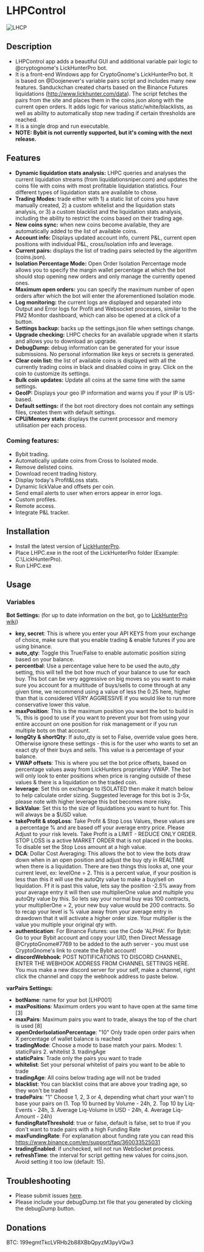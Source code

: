# LHPControl

![LHCP](https://i.imgur.com/QXuTuwN.png)

## Description

* LHPControl app adds a beautiful GUI and additional variable pair logic to @cryptognome's LickHunterPro bot.
* It is a front-end Windows app for CryptoGnome's LickHunterPro bot. It is based on @Doojenever's variable pairs script and includes many new features. Sanduckchan created charts based on the Binance Futures liquidations (http://www.lickhunter.com/data). The script fetches the pairs from the site and places them in the coins.json along with the current open orders. It adds logic for various static/white/blacklists, as well as ability to automatically stop new trading if certain thresholds are reached.
* It is a single drop and run executable.
* **NOTE: Bybit is not currently supported, but it's coming with the next release.**

## Features

* **Dynamic liquidation stats analysis:** LHPC queries and analyses the current liquidation streams (from liquidationsniper.com) and updates the coins file with coins with most profitable liquidation statistics. Four different types of liquidation stats are available to chose.
* **Trading Modes:** trade either with 1) a static list of coins you have manually created, 2) a custom whitelist and the liquidation stats analysis, or 3) a custom blacklist and the liquidation stats analysis, including the ability to restrict the coins based on their trading age.
* **New coins sync:** when new coins become available, they are automatically added to the list of available coins.
* **Account info:** Displays updated account info, current P&L, current open positions with individual P&L, cross/isolation info and leverage.
* **Current pairs:** displays the list of trading pairs selected by the algorithm (coins.json).
* **Isolation Percentage Mode:** Open Order Isolation Percentage mode allows you to specify the margin wallet percentage at which the bot should stop opening new orders and only manage the currently opened ones.
* **Maximum open orders:** you can specify the maximum number of open orders after which the bot will enter the aforementioned Isolation mode.
* **Log monitoring:** the current logs are displayed and separated into Output and Error logs for Profit and Websocket processes, similar to the PM2 Monitor dashboard, which can also be opened at a click of a button.
* **Settings backup:** backs up the settings.json file when settings change.
* **Upgrade checking:** LHPC checks for an available upgrade when it starts and allows you to download an upgrade.
* **DebugDump:** debug information can be generated for your issue submissions. No personal information like keys or secrets is generated.
* **Clear coin list:** the list of available coins is displayed with all the currently trading coins in black and disabled coins in gray. Click on the coin to customize its settings.
* **Bulk coin updates:** Update all coins at the same time with the same settings.
* **GeoIP:** Displays your geo IP information and warns you if your IP is US-based.
* **Default settings:** if the bot root directory does not contain any settings files, creates them with default settings.
* **CPU/Memory stats:** displays the current processor and memory utilisation per each process.

### Coming features:

* Bybit trading.
* Automatically update coins from Cross to Isolated mode.
* Remove delisted coins.
* Download recent trading history.
* Display today's Profit&Loss stats.
* Dynamic lickValue and offsets per coin.
* Send email alerts to user when errors appear in error logs.
* Custom profiles.
* Remote access.
* Integrate P&L tracker.

## Installation

* Install the latest version of [LickHunterPro](https://github.com/CryptoGnome/LickHunterPRO/releases/latest).
* Place LHPC.exe in the root of the LickHunterPro folder (Example: C:\LickHunterPro\).
* Run LHPC.exe

## Usage

### Variables

**Bot Settings:** (for up to date information on the bot, go to [LickHunterPro wiki](http://www.lickhunter.com/wiki/))
  - **key, secret**: This is where you enter your API KEYS from your exchange of choice, make sure that you enable trading & enable futures if you are using binance.
  - **auto_qty**: Toggle this True/False to enable automatic position sizing based on your balance.
  - **percentbal**: Use a percentage value here to be used the auto_qty setting, this will tell the bot how much of your balance to use for each buy. Ths bot can be very aggressive on big moves so you want to make sure you account for a multitude of buys/sells to come through at any given time, we recommend using a value of less the 0.25 here, higher than that is considered VERY AGGRESSIVE if you would like to run more conservative lower this value.
  - **maxPosition**: This is the maximum position you want the bot to build in %, this is good to use if you want to prevent your bot from using your entire account on one position for risk management or if you run multiple bots on that account.
  - **longQty & shortQty**: If auto_qty is set to False, override value goes here. Otherwise ignore these settings - this is for the user who wants to set an exact qty of their buys and sells. This value is a percentage of your balance.
  - **VWAP offsets**: This is where you set the bot price offsets, based on percentage values away from LickHunters proprietary VWAP. The bot will only look to enter positions when price is ranging outside of these values & there is a liquidation on the traded coin.
  - **leverage**: Set this on exchange to ISOLATED then make it match below to help calculate order sizing. Suggested leverage for this bot is 3-5x, please note with higher leverage this bot becomes more risky.
  - **lickValue**: Set this to the size of liquidations you want to hunt for. This will always be a $USD value.
  - **takeProfit & stopLoss**: Take Profit & Stop Loss Values, these values are a percentage % and are based off your average entry price. Please Adjust to your risk levels. Take Profit is a LIMIT - REDUCE ONLY ORDER. STOP LOSS is a active MARKET ORDER that is not placed in the books. To disable set the Stop Loss amount at a high value.
  - **DCA**: Dollar Cost Averaging: This allows the bot to view the bots draw down when in an open position and adjust the buy qty in REALTIME when there is a liquidation. There are two things this looks at, one your current level, ex: levelOne = 2. This is a percent value, if your position is less than this it will use the autoQty value to make a buy/sell on liquidation. Ff it is past this value, lets say the position -2.5% away from your average entry it will then use multiplierOne value and multiple you autoQty value by this. So lets say your normal buy was 100 contracts, your multiplierOne = 2, your new buy value would be 200 contracts. So to recap your level is % value away from your average entry in drawdown that it will activate a higher order size. Your multiplier is the value you multiple your original qty with.
  - **authentication**: For Binance Futures: use the Code 'ALPHA'. For Bybit: Go to your Bybit account and copy your UID, then Direct Message @CryptoGnome#7769 to be added to the auth server - you must use CryptoGnome's link to create the Bybit account!
  - **discordWebhook**: POST NOTIFICATIONS TO DISCORD CHANNEL, ENTER THE WEBHOOK ADDRESS FROM CHANNEL SETTINGS HERE. You mus make a new discord server for your self, make a channel, right click the channel and copy the webhook address to paste below.

**varPairs Settings:**
  - **botName**: name for your bot [LHP001]
  - **maxPositions**: Maximum orders you want to have open at the same time [3] 
  - **maxPairs**: Maximum pairs you want to trade, always the top of the chart is used [8]
  - **openOrderIsolationPercentage**: "10" Only trade open order pairs when X percentage of wallet balance is reached
  - **tradingMode**: Choose a mode to base match your pairs. Modes: 1. staticPairs 2. whitelist 3. tradingAge
  - **staticPairs**: Trade only the pairs you want to trade
  - **whitelist**: Set your personal whitelist of pairs you want to be able to trade
  - **tradingAge**: All coins below trading age will not be traded
  - **blacklist**: You can blacklist coins that are above your trading age, so they won't be traded
  - **tradePairs**: "1" Choose 1, 2, 3 or 4, depending what chart your wan't to base your pairs on (1. Top 10 burned by Volume - 24h, 2. Top 10 by Liq-Events - 24h, 3. Average Liq-Volume in USD - 24h, 4. Average Liq-Amount - 24h)
  - **fundingRateThreshold**: true or false, default is false, set to true if you don't want to trade pairs with a high Funding Rate
  - **maxFundingRate**: For explanation about funding rate you can read this https://www.binance.com/en/support/faq/360033525031  
  - **tradingEnabled**: if unchecked, will not run WebSocket process.
  - **refreshTime**: the interval for script getting new values for coins.json. Avoid setting it too low (default: 15).


## Troubleshooting

* Please submit issues [here](https://github.com/daisy613/LHPControl/issues).
* Please include your debugDump.txt file that you generated by clicking the debugDump button.

## Donations

BTC: 199egmtTkcLVRHb2b88XBbQpyzM3pyVQw3
